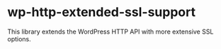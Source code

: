 # wp-http-extended-ssl-support
This library extends the WordPress HTTP API with more extensive SSL options.
